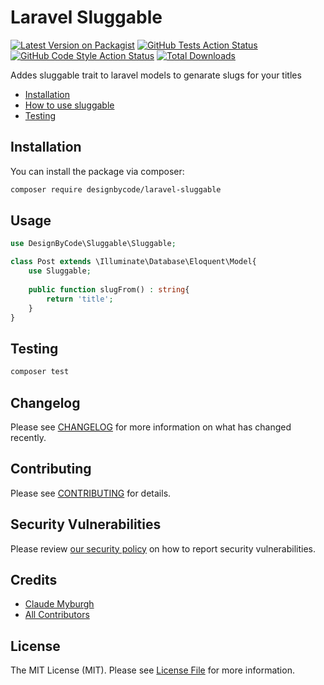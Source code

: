 # Laravel Sluggable

[![Latest Version on Packagist](https://img.shields.io/packagist/v/designbycode/laravel-sluggable.svg?style=flat-square)](https://packagist.org/packages/designbycode/laravel-sluggable)
[![GitHub Tests Action Status](https://img.shields.io/github/workflow/status/designbycode/laravel-sluggable/run-tests?label=tests)](https://github.com/designbycode/laravel-sluggable/actions?query=workflow%3ATests+branch%3Amaster)
[![GitHub Code Style Action Status](https://img.shields.io/github/workflow/status/designbycode/laravel-sluggable/Check%20&%20fix%20styling?label=code%20style)](https://github.com/designbycode/laravel-sluggable/actions?query=workflow%3A"Check+%26+fix+styling"+branch%3Amaster)
[![Total Downloads](https://img.shields.io/packagist/dt/designbycode/laravel-sluggable.svg?style=flat-square)](https://packagist.org/packages/designbycode/laravel-sluggable)

Addes sluggable trait to laravel models to genarate slugs for your titles


* [Installation](#installation)
* [How to use sluggable](#use)
* [Testing](#testing)


## Installation

You can install the package via composer:

```bash
composer require designbycode/laravel-sluggable
```

[comment]: <> (You can publish and run the migrations with:)

[comment]: <> (You can publish the config file with:)

[comment]: <> (```bash)

[comment]: <> (php artisan vendor:publish --provider="Designbycode\Sluggable\SluggableServiceProvider" --tag="laravel-sluggable-config")

[comment]: <> (```)

[comment]: <> (This is the contents of the published config file:)

[comment]: <> (```php)

[comment]: <> (return [)

[comment]: <> (];)

[comment]: <> (```)

## Usage

```php
use DesignByCode\Sluggable\Sluggable;

class Post extends \Illuminate\Database\Eloquent\Model{
    use Sluggable;
    
    public function slugFrom() : string{
        return 'title';
    }
}
```

## Testing

```bash
composer test
```

## Changelog

Please see [CHANGELOG](CHANGELOG.md) for more information on what has changed recently.

## Contributing

Please see [CONTRIBUTING](.github/CONTRIBUTING.md) for details.

## Security Vulnerabilities

Please review [our security policy](../../security/policy) on how to report security vulnerabilities.

## Credits

- [Claude Myburgh](https://github.com/designbycode)
- [All Contributors](../../contributors)

## License

The MIT License (MIT). Please see [License File](LICENSE.md) for more information.
